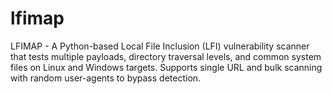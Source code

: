 # lfimap
LFIMAP - A Python-based Local File Inclusion (LFI) vulnerability scanner that tests multiple payloads, directory traversal levels, and common system files on Linux and Windows targets. Supports single URL and bulk scanning with random user-agents to bypass detection.
